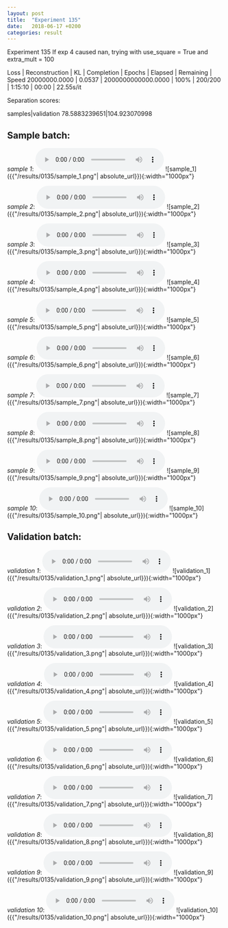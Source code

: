 ```yaml
---
layout: post
title:  "Experiment 135"
date:   2018-06-17 +0200
categories: result
---
```

Experiment 135
If exp 4 caused nan, trying with use_square = True and extra_mult = 100

Loss | Reconstruction | KL | Completion | Epochs | Elapsed | Remaining | Speed
20000000.0000 | 0.0537 | 2000000000000.0000 | 100% | 200/200 | 1:15:10 | 00:00 | 22.55s/it

Separation scores:

samples|validation
78.5883239651|104.923070998

## **Sample batch**:
_sample 1_:
<audio src="/ResultsOverview/results/0135/sample_1.wav" controls preload></audio>
![sample_1]({{"/results/0135/sample_1.png"| absolute_url}}){:width="1000px"}

_sample 2_:
<audio src="/ResultsOverview/results/0135/sample_2.wav" controls preload></audio>
![sample_2]({{"/results/0135/sample_2.png"| absolute_url}}){:width="1000px"}

_sample 3_:
<audio src="/ResultsOverview/results/0135/sample_3.wav" controls preload></audio>
![sample_3]({{"/results/0135/sample_3.png"| absolute_url}}){:width="1000px"}

_sample 4_:
<audio src="/ResultsOverview/results/0135/sample_4.wav" controls preload></audio>
![sample_4]({{"/results/0135/sample_4.png"| absolute_url}}){:width="1000px"}

_sample 5_:
<audio src="/ResultsOverview/results/0135/sample_5.wav" controls preload></audio>
![sample_5]({{"/results/0135/sample_5.png"| absolute_url}}){:width="1000px"}

_sample 6_:
<audio src="/ResultsOverview/results/0135/sample_6.wav" controls preload></audio>
![sample_6]({{"/results/0135/sample_6.png"| absolute_url}}){:width="1000px"}

_sample 7_:
<audio src="/ResultsOverview/results/0135/sample_7.wav" controls preload></audio>
![sample_7]({{"/results/0135/sample_7.png"| absolute_url}}){:width="1000px"}

_sample 8_:
<audio src="/ResultsOverview/results/0135/sample_8.wav" controls preload></audio>
![sample_8]({{"/results/0135/sample_8.png"| absolute_url}}){:width="1000px"}

_sample 9_:
<audio src="/ResultsOverview/results/0135/sample_9.wav" controls preload></audio>
![sample_9]({{"/results/0135/sample_9.png"| absolute_url}}){:width="1000px"}

_sample 10_:
<audio src="/ResultsOverview/results/0135/sample_10.wav" controls preload></audio>
![sample_10]({{"/results/0135/sample_10.png"| absolute_url}}){:width="1000px"}

## **Validation batch**:
_validation 1_:
<audio src="/ResultsOverview/results/0135/validation_1.wav" controls preload></audio>
![validation_1]({{"/results/0135/validation_1.png"| absolute_url}}){:width="1000px"}

_validation 2_:
<audio src="/ResultsOverview/results/0135/validation_2.wav" controls preload></audio>
![validation_2]({{"/results/0135/validation_2.png"| absolute_url}}){:width="1000px"}

_validation 3_:
<audio src="/ResultsOverview/results/0135/validation_3.wav" controls preload></audio>
![validation_3]({{"/results/0135/validation_3.png"| absolute_url}}){:width="1000px"}

_validation 4_:
<audio src="/ResultsOverview/results/0135/validation_4.wav" controls preload></audio>
![validation_4]({{"/results/0135/validation_4.png"| absolute_url}}){:width="1000px"}

_validation 5_:
<audio src="/ResultsOverview/results/0135/validation_5.wav" controls preload></audio>
![validation_5]({{"/results/0135/validation_5.png"| absolute_url}}){:width="1000px"}

_validation 6_:
<audio src="/ResultsOverview/results/0135/validation_6.wav" controls preload></audio>
![validation_6]({{"/results/0135/validation_6.png"| absolute_url}}){:width="1000px"}

_validation 7_:
<audio src="/ResultsOverview/results/0135/validation_7.wav" controls preload></audio>
![validation_7]({{"/results/0135/validation_7.png"| absolute_url}}){:width="1000px"}

_validation 8_:
<audio src="/ResultsOverview/results/0135/validation_8.wav" controls preload></audio>
![validation_8]({{"/results/0135/validation_8.png"| absolute_url}}){:width="1000px"}

_validation 9_:
<audio src="/ResultsOverview/results/0135/validation_9.wav" controls preload></audio>
![validation_9]({{"/results/0135/validation_9.png"| absolute_url}}){:width="1000px"}

_validation 10_:
<audio src="/ResultsOverview/results/0135/validation_10.wav" controls preload></audio>
![validation_10]({{"/results/0135/validation_10.png"| absolute_url}}){:width="1000px"}
